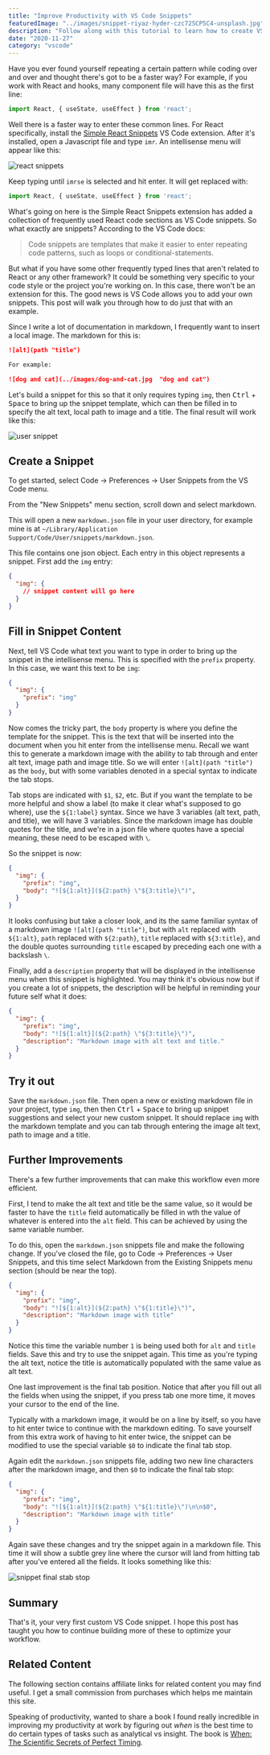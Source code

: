 ```yaml
---
title: "Improve Productivity with VS Code Snippets"
featuredImage: "../images/snippet-riyaz-hyder-czc72SCP5C4-unsplash.jpg"
description: "Follow along with this tutorial to learn how to create VS Code snippets."
date: "2020-11-27"
category: "vscode"
---
```


Have you ever found yourself repeating a certain pattern while coding over and over and thought there's got to be a faster way? For example, if you work with React and hooks, many component file will have this as the first line:

```js
import React, { useState, useEffect } from 'react';
```

Well there is a faster way to enter these common lines. For React specifically, install the [Simple React Snippets](https://marketplace.visualstudio.com/items?itemName=burkeholland.simple-react-snippets) VS Code extension. After it's installed, open a Javascript file and type `imr`. An intellisense menu will appear like this:

![react snippets](../images/react-snippets.png "react snippets")

Keep typing until `imrse` is selected and hit enter. It will get replaced with:

```js
import React, { useState, useEffect } from 'react';
```

What's going on here is the Simple React Snippets extension has added a collection of frequently used React code sections as VS Code snippets. So what exactly are snippets? According to the VS Code docs:

> Code snippets are templates that make it easier to enter repeating code patterns, such as loops or conditional-statements.

But what if you have some other frequently typed lines that aren't related to React or any other framework? It could be something very specific to your code style or the project you're working on. In this case, there won't be an extension for this. The good news is VS Code allows you to add your own snippets. This post will walk you through how to do just that with an example.

Since I write a lot of documentation in markdown, I frequently want to insert a local image. The markdown for this is:

```markdown
![alt](path "title")

For example:

![dog and cat](../images/dog-and-cat.jpg  "dog and cat")
```

Let's build a snippet for this so that it only requires typing `img`, then <kbd>Ctrl</kbd> + <kbd>Space</kbd> to bring up the snippet template, which can then be filled in to specify the alt text, local path to image and a title. The final result will work like this:

![user snippet](../images/user-snippet2.gif)

## Create a Snippet

To get started, select Code -> Preferences -> User Snippets from the VS Code menu.

From the "New Snippets" menu section, scroll down and select markdown.

This will open a new `markdown.json` file in your user directory, for example mine is at `~/Library/Application Support/Code/User/snippets/markdown.json`.

This file contains one json object. Each entry in this object represents a snippet. First add the `img` entry:

```json
{
  "img": {
    // snippet content will go here
  }
}
```

## Fill in Snippet Content

Next, tell VS Code what text you want to type in order to bring up the snippet in the intellisense menu. This is specified with the `prefix` property. In this case, we want this text to be `img`:

```json
{
  "img": {
    "prefix": "img"
  }
}
```

Now comes the tricky part, the `body` property is where you define the template for the snippet. This is the text that will be inserted into the document when you hit enter from the intellisense menu. Recall we want this to generate a markdown image with the ability to tab through and enter alt text, image path and image title. So we will enter `![alt](path "title")` as the `body`, but with some variables denoted in a special syntax to indicate the tab stops.

Tab stops are indicated with `$1`, `$2`, etc. But if you want the template to be more helpful and show a label (to make it clear what's supposed to go where), use the `${1:label}` syntax. Since we have 3 variables (alt text, path, and title), we will have 3 variables. Since the markdown image has double quotes for the title, and we're in a json file where quotes have a special meaning, these need to be escaped with `\`.

So the snippet is now:

```json
{
  "img": {
    "prefix": "img",
    "body": "![${1:alt}](${2:path} \"${3:title}\")",
  }
}
```

It looks confusing but take a closer look, and its the same familiar syntax of a markdown image `![alt](path "title")`, but with `alt` replaced with `${1:alt}`, `path` replaced with `${2:path}`, `title` replaced with `${3:title}`, and the double quotes surrounding `title` escaped by preceding each one with a backslash `\`.

Finally, add a `description` property that will be displayed in the intellisense menu when this snippet is highlighted. You may think it's obvious now but if you create a lot of snippets, the description will be helpful in reminding your future self what it does:

```json
{
  "img": {
    "prefix": "img",
    "body": "![${1:alt}](${2:path} \"${3:title}\")",
    "description": "Markdown image with alt text and title."
  }
}
```

## Try it out

Save the `markdown.json` file. Then open a new or existing markdown file in your project, type `img`, then then <kbd>Ctrl</kbd> + <kbd>Space</kbd> to bring up snippet suggestions and select your new custom snippet. It should replace `img` with the markdown template and you can tab through entering the image alt text, path to image and a title.

## Further Improvements

There's a few further improvements that can make this workflow even more efficient.

First, I tend to make the alt text and title be the same value, so it would be faster to have the `title` field automatically be filled in wth the value of whatever is entered into the `alt` field. This can be achieved by using the same variable number.

To do this, open the `markdown.json` snippets file and make the following change. If you've closed the file, go to Code -> Preferences -> User Snippets, and this time select Markdown from the Existing Snippets menu section (should be near the top).

```json
{
  "img": {
    "prefix": "img",
    "body": "![${1:alt}](${2:path} \"${1:title}\")",
    "description": "Markdown image with title"
  }
}
```

Notice this time the variable number `1` is being used both for `alt` and `title` fields. Save this and try to use the snippet again. This time as you're typing the alt text, notice the title is automatically populated with the same value as alt text.

One last improvement is the final tab position. Notice that after you fill out all the fields when using the snippet, if you press tab one more time, it moves your cursor to the end of the line.

Typically with a markdown image, it would be on a line by itself, so you have to hit enter twice to continue with the markdown editing. To save yourself from this extra work of having to hit enter twice, the snippet can be modified to use the special variable `$0` to indicate the final tab stop.

Again edit the `markdown.json` snippets file, adding two new line characters after the markdown image, and then `$0` to indicate the final tab stop:

```json
{
  "img": {
    "prefix": "img",
    "body": "![${1:alt}](${2:path} \"${1:title}\")\n\n$0",
    "description": "Markdown image with title"
  }
}
```

Again save these changes and try the snippet again in a markdown file. This time it will show a subtle grey line where the cursor will land from hitting tab after you've entered all the fields. It looks something like this:

![snippet final stab stop](../images/snippet-final-tab-stop.png "snippet final stab stop")

## Summary

That's it, your very first custom VS Code snippet. I hope this post has taught you how to continue building more of these to optimize your workflow.

## Related Content

The following section contains affiliate links for related content you may find useful. I get a small commission from purchases which helps me maintain this site.

Speaking of productivity, wanted to share a book I found really incredible in improving my productivity at work by figuring out *when* is the best time to do certain types of tasks such as analytical vs insight. The book is [When: The Scientific Secrets of Perfect Timing](https://amzn.to/32dBPF1).